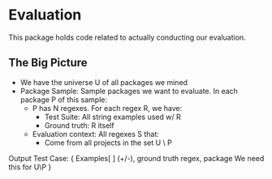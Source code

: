 
# Evaluation

This package holds code related to actually conducting our evaluation.

## The Big Picture

* We have the universe U of all packages we mined
* Package Sample: Sample packages we want to evaluate. In each package P of this sample:
  * P has N regexes. For each regex R, we have:
    * Test Suite: All string examples used w/ R
    * Ground truth: R itself
  * Evaluation context: All regexes S that:
    * Come from all projects in the set U \ P

Output
Test Case: { Examples[ ] (+/-), ground truth regex, package We need this for U\P }
